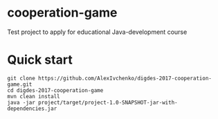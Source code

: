 # cooperation-game
Test project to apply for educational Java-development course

# Quick start
```
git clone https://github.com/AlexIvchenko/digdes-2017-cooperation-game.git
cd digdes-2017-cooperation-game
mvn clean install
java -jar project/target/project-1.0-SNAPSHOT-jar-with-dependencies.jar
```
